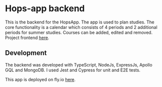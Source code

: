# Hops-app backend

This is the backend for the HopsApp. The app is used to plan studies. The core functionality is a calendar which consists of 4 periods and 2 additional periods for summer studies. Courses can be added, edited and removed.
Project frontend [here](https://github.com/KaarleJ/hops-app-frontend).

## Development

The backend was developed with TypeScript, NodeJs, ExpressJs, Apollo GQL and MongoDB. I used Jest and Cypress for unit and E2E tests.

This app is deployed on fly.io [here](https://hops.fly.dev/).
